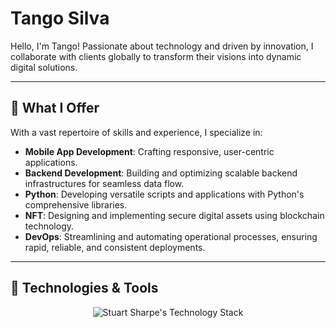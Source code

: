# Tango Silva

Hello, I'm Tango! Passionate about technology and driven by innovation, I collaborate with clients globally to transform their visions into dynamic digital solutions.

---

## 💼 What I Offer

With a vast repertoire of skills and experience, I specialize in:
- **Mobile App Development**: Crafting responsive, user-centric applications.
- **Backend Development**: Building and optimizing scalable backend infrastructures for seamless data flow.
- **Python**: Developing versatile scripts and applications with Python's comprehensive libraries.
- **NFT**: Designing and implementing secure digital assets using blockchain technology.
- **DevOps**: Streamlining and automating operational processes, ensuring rapid, reliable, and consistent deployments.

---

## 🚀 Technologies & Tools

<p align="center">
  <img src="https://skillicons.dev/icons?i=java,kotlin,swift,react,dart,flutter,python,django,php,laravel,nodejs,golang,ruby,figma&theme=light" alt="Stuart Sharpe's Technology Stack"/>
</p>



